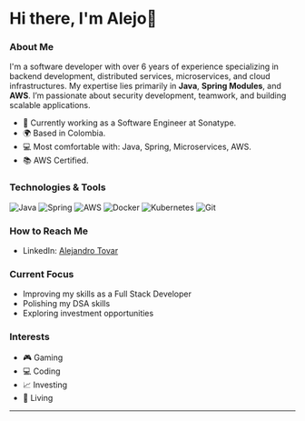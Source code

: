 # Hi there, I'm Alejo👋

### About Me

I'm a software developer with over 6 years of experience specializing in backend development, distributed services, microservices, and cloud infrastructures. My expertise lies primarily in **Java**, **Spring Modules**, and **AWS**. I’m passionate about security development, teamwork, and building scalable applications.

- 💼 Currently working as a Software Engineer at Sonatype.
- 🌍 Based in Colombia.
- 💻 Most comfortable with: Java, Spring, Microservices, AWS.
- 📚 AWS Certified.

### Technologies & Tools

![Java](https://img.shields.io/badge/Java-%23007396.svg?style=flat&logo=java&logoColor=white)
![Spring](https://img.shields.io/badge/Spring-%236DB33F.svg?style=flat&logo=spring&logoColor=white)
![AWS](https://img.shields.io/badge/AWS-%23FF9900.svg?style=flat&logo=amazon-aws&logoColor=white)
![Docker](https://img.shields.io/badge/Docker-%230db7ed.svg?style=flat&logo=docker&logoColor=white)
![Kubernetes](https://img.shields.io/badge/Kubernetes-%23326ce5.svg?style=flat&logo=kubernetes&logoColor=white)
![Git](https://img.shields.io/badge/Git-%23F05033.svg?style=flat&logo=git&logoColor=white)


### How to Reach Me

- LinkedIn: [Alejandro Tovar](https://www.linkedin.com/in/dalejandro9583/)

### Current Focus

- Improving my skills as a Full Stack Developer
- Polishing my DSA skills
- Exploring investment opportunities

### Interests

- 🎮 Gaming
- 💻 Coding
- 📈 Investing
- 🌱 Living

---

